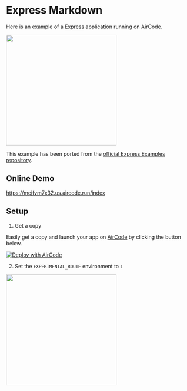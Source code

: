 
# Express Markdown

Here is an example of a [Express](https://github.com/expressjs/express) application running on AirCode.

<img src="https://aircode-yvo.b-cdn.net/resource/1692086732141-yia7jq1qtgf.jpg" width="300">

This example has been ported from the [official Express Examples repository](https://github.com/expressjs/express/tree/master/examples/markdown).

## Online Demo

https://mcjfvm7x32.us.aircode.run/index

## Setup

1. Get a copy

Easily get a copy and launch your app on [AirCode](https://aircode.io/) by clicking the button below.

[![Deploy with AirCode](https://aircode.io/aircode-deploy-button.svg)](https://aircode.io/dashboard?owner=AirCodeLabs&repo=aircode&branch=main&path=examples%2Fexpress-markdown&appname=express-markdown)

2. Set the `EXPERIMENTAL_ROUTE` environment to `1`

<img src="https://aircode-yvo.b-cdn.net/resource/1692080615647-k8tcmk0sfhl.jpg" width="300">